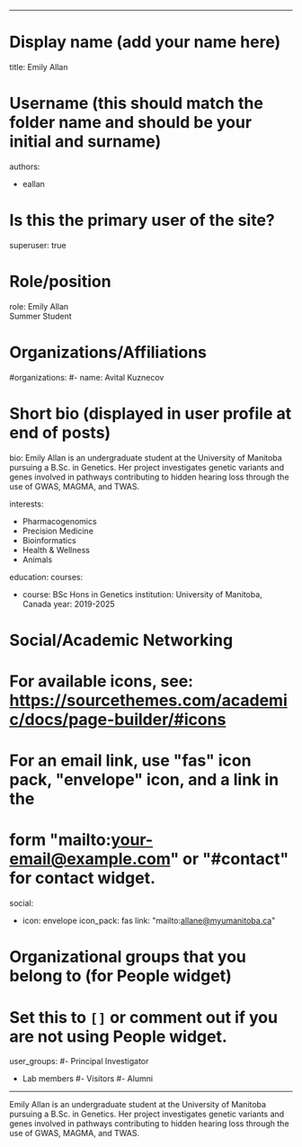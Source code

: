 
---
# Display name (add your name here)
title: Emily Allan

# Username (this should match the folder name and should be your initial and surname)
authors:
- eallan

# Is this the primary user of the site?
superuser: true

# Role/position
role: Emily Allan <br> Summer Student

# Organizations/Affiliations
#organizations:
#- name: Avital Kuznecov

# Short bio (displayed in user profile at end of posts)
bio: Emily Allan is an undergraduate student at the University of Manitoba pursuing a B.Sc. in Genetics. Her project investigates genetic variants and genes involved in pathways contributing to hidden hearing loss through the use of GWAS, MAGMA, and TWAS.

interests:
- Pharmacogenomics
- Precision Medicine
- Bioinformatics
- Health & Wellness
- Animals

education:
  courses:
  - course: BSc Hons in Genetics
    institution: University of Manitoba, Canada
    year: 2019-2025
   
# Social/Academic Networking
# For available icons, see: https://sourcethemes.com/academic/docs/page-builder/#icons
#   For an email link, use "fas" icon pack, "envelope" icon, and a link in the
#   form "mailto:your-email@example.com" or "#contact" for contact widget.
social:
- icon: envelope
  icon_pack: fas
  link: "mailto:allane@myumanitoba.ca"
  
# Organizational groups that you belong to (for People widget)
#   Set this to `[]` or comment out if you are not using People widget.
user_groups:
#- Principal Investigator
- Lab members
#- Visitors
#- Alumni
---

Emily Allan is an undergraduate student at the University of Manitoba pursuing a B.Sc. in Genetics. Her project investigates genetic variants and genes involved in pathways contributing to hidden hearing loss through the use of GWAS, MAGMA, and TWAS.
